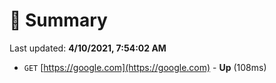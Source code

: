 # 📖 Summary
Last updated: **4/10/2021, 7:54:02 AM**

- `GET` [https://google.com](https://google.com) - **Up** (108ms)
